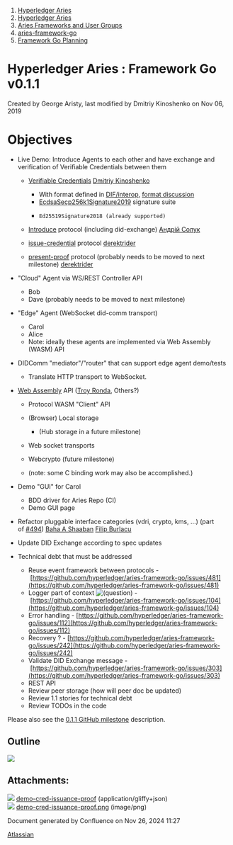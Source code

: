1. [Hyperledger Aries](index.html)
2. [Hyperledger Aries](Hyperledger-Aries_18481154.html)
3. [Aries Frameworks and User Groups](Aries-Frameworks-and-User-Groups_18481290.html)
4. [aries-framework-go](aries-framework-go_18481606.html)
5. [Framework Go Planning](Framework-Go-Planning_18511940.html)

# Hyperledger Aries : Framework Go v0.1.1

Created by George Aristy, last modified by Dmitriy Kinoshenko on Nov 06, 2019

# Objectives

- Live Demo: Introduce Agents to each other and have exchange and verification of Verifiable Credentials between them
  
  - [Verifiable Credentials](https://www.w3.org/TR/vc-data-model/) [Dmitriy Kinoshenko](https://lf-hyperledger.atlassian.net/wiki/people/557058:f8587cfb-189f-48fd-99b8-0f11f3d4fc50?ref=confluence)
    
    - With format defined in [DIF/interop](https://github.com/decentralized-identity/interop-project#credential-format), [format discussion](https://github.com/decentralized-identity/interoperability/issues/5)
    - [EcdsaSecp256k1Signature2019](https://github.com/decentralized-identity/lds-ecdsa-secp256k1-2019.js) signature suite
    - ```
      Ed25519Signature2018 (already supported)
      ```
  - [Introduce](https://github.com/hyperledger/aries-rfcs/tree/master/features/0028-introduce) protocol (including did-exchange) [Андрій Солук](https://lf-hyperledger.atlassian.net/wiki/people/557058:944bd0fe-c47d-4ef3-b564-b2165534d406?ref=confluence)
  - [issue-credential](https://github.com/hyperledger/aries-rfcs/tree/master/features/0036-issue-credential) protocol [derektrider](https://lf-hyperledger.atlassian.net/wiki/people/60b7f69348b89500697aa128?ref=confluence)
  - [present-proof](https://github.com/hyperledger/aries-rfcs/tree/master/features/0037-present-proof) protocol (probably needs to be moved to next milestone) [derektrider](https://lf-hyperledger.atlassian.net/wiki/people/60b7f69348b89500697aa128?ref=confluence)
- "Cloud" Agent via WS/REST Controller API
  
  - Bob
  - Dave (probably needs to be moved to next milestone)
- "Edge" Agent (WebSocket did-comm transport)
  
  - Carol
  - Alice
  - Note: ideally these agents are implemented via Web Assembly (WASM) API
- DIDComm "mediator"/"router" that can support edge agent demo/tests
  
  - Translate HTTP transport to WebSocket.
- [Web Assembly](https://github.com/golang/go/wiki/WebAssembly) API ([Troy Ronda](https://lf-hyperledger.atlassian.net/wiki/people/557058:c854f35a-2b58-4be3-9003-ca2a67495580?ref=confluence), Others?)
  
  - Protocol WASM "Client" API
  - (Browser) Local storage
    
    - (Hub storage in a future milestone)
  - Web socket transports
  - Webcrypto (future milestone)
  - (note: some C binding work may also be accomplished.)
- Demo "GUI" for Carol
  
  - BDD driver for Aries Repo (CI)
  - Demo GUI page
- Refactor pluggable interface categories (vdri, crypto, kms, ...) (part of [#494](https://github.com/hyperledger/aries-framework-go/issues/494)) [Baha A Shaaban](https://lf-hyperledger.atlassian.net/wiki/people/712020:c6fcc16a-f888-4bb1-bef3-41f4da326364?ref=confluence) [Filip Burlacu](https://lf-hyperledger.atlassian.net/wiki/people/712020:954f178b-c612-4ebd-9960-433199bfe689?ref=confluence)
- Update DID Exchange according to spec updates
- Technical debt that must be addressed 
  
  - Reuse event framework between protocols - [https://github.com/hyperledger/aries-framework-go/issues/481](https://github.com/hyperledger/aries-framework-go/issues/481)
  - Logger part of context ![(question)](images/icons/emoticons/help_16.png) - [https://github.com/hyperledger/aries-framework-go/issues/104](https://github.com/hyperledger/aries-framework-go/issues/104)
  - Error handling - [https://github.com/hyperledger/aries-framework-go/issues/112](https://github.com/hyperledger/aries-framework-go/issues/112)
  - Recovery ? - [https://github.com/hyperledger/aries-framework-go/issues/242](https://github.com/hyperledger/aries-framework-go/issues/242)
  - Validate DID Exchange message - [https://github.com/hyperledger/aries-framework-go/issues/303](https://github.com/hyperledger/aries-framework-go/issues/303)
  - REST API
  - Review peer storage (how will peer doc be updated)
  - Review 1.1 stories for technical debt
  - Review TODOs in the code

Please also see the [0.1.1 GitHub milestone](https://github.com/hyperledger/aries-framework-go/milestone/2) description.

## Outline

![](plugins/servlet/confluence/placeholder/unknown-macro)

## Attachments:

![](images/icons/bullet_blue.gif) [demo-cred-issuance-proof](attachments/18482004/18512032) (application/gliffy+json)  
![](images/icons/bullet_blue.gif) [demo-cred-issuance-proof.png](attachments/18482004/18512033.png) (image/png)

Document generated by Confluence on Nov 26, 2024 11:27

[Atlassian](http://www.atlassian.com/)
